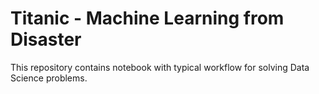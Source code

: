 # Titanic - Machine Learning from Disaster

This repository contains notebook with typical workflow for solving Data Science problems.

